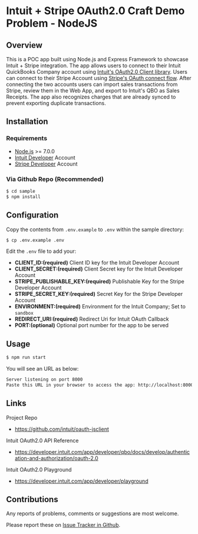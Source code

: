 
Intuit + Stripe OAuth2.0 Craft Demo Problem - NodeJS
==========================================================

## Overview

This is a POC app built using Node.js and Express Framework to showcase Intuit + Stripe integration. 
The app allows users to connect to their Intuit QuickBooks Company account using [Intuit's OAuth2.0 Client library](https://developer.intuit.com/app/developer/qbpayments/docs/develop/authentication-and-authorization/oauth-2.0).
Users can connect to their Stripe Account using [Stripe's OAuth connect flow](https://stripe.com/docs/connect/oauth-reference).
After connecting the two accounts users can import sales transactions from Stripe, review them in the Web App, and export to Intuit's QBO as Sales Receipts. The app also recognizes charges that are already synced to prevent exporting duplicate transactions. 

## Installation

### Requirements

* [Node.js](http://nodejs.org) >= 7.0.0
* [Intuit Developer](https://developer.intuit.com) Account
* [Stripe Developer](https://stripe.com/docs/development) Account

### Via Github Repo (Recommended)

```bash
$ cd sample
$ npm install
```

## Configuration

Copy the contents from `.env.example` to `.env` within the sample directory:
```bash
$ cp .env.example .env
```
Edit the `.env` file to add your:  

* **CLIENT_ID:(required)** Client ID key for the Intuit Developer Account
* **CLIENT_SECRET:(required)** Client Secret key for the Intuit Developer Account
* **STRIPE_PUBLISHABLE_KEY:(required)** Publishable Key for the Stripe Developer Account 
* **STRIPE_SECRET_KEY:(required)** Secret Key for the Stripe Developer Account
* **ENVIRONMENT:(required)** Environment for the Intuit Company; Set to `sandbox`
* **REDIRECT_URI:(required)** Redirect Uri for Intuit OAuth Callback
* **PORT:(optional)** Optional port number for the app to be served

## Usage

```bash
$ npm run start
```

You will see an URL as below:
```bash
Server listening on port 8000
Paste this URL in your browser to access the app: http://localhost:8000
```

## Links

Project Repo

* https://github.com/intuit/oauth-jsclient

Intuit OAuth2.0 API Reference

* https://developer.intuit.com/app/developer/qbo/docs/develop/authentication-and-authorization/oauth-2.0

Intuit OAuth2.0 Playground

* https://developer.intuit.com/app/developer/playground

## Contributions

Any reports of problems, comments or suggestions are most welcome.

Please report these on [Issue Tracker in Github](https://github.com/intuit/oauth-jsclient/issues).


[ss1]: https://help.developer.intuit.com/s/samplefeedback?cid=9010&repoName=Intuit-OAuth2.0-Sample-NodeJS